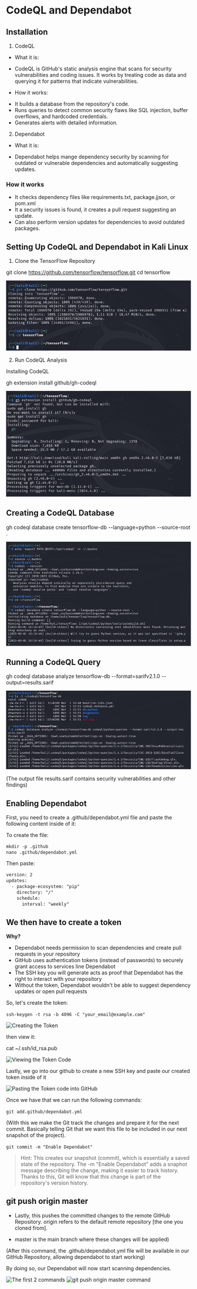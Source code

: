 # CodeQL and Dependabot

## Installation

1. CodeQL
- What it is:
+ CodeQL is GitHub's static analysis engine that scans for security vulnerabilities
and coding issues. It works by treating code as data and querying it for patterns that indicate vulnerabilities.

- How it works:
+ It builds a database from the repository's code.
+ Runs queries to detect common security flaws like SQL injection, buffer overflows, and hardcoded credentials.
+ Generates alerts with detailed information.

2. Dependabot
- What it is:
+ Dependabot helps mange dependency security by scanning for outdated or vulnerable dependencies
and automatically suggesting updates.

### How it works

+ It checks dependency files like requirements.txt, package.jjson, or pom.xml
+ It a security issues is found, it creates a pull request suggesting an update.
+ Can also perform version updates for dependencies to avoid outdated packages.

## Setting Up CodeQL and Dependabot in Kali Linux

1. Clone the TensorFlow Repository

git clone https://github.com/tensorflow/tensorflow.git
cd tensorflow

![Cloning the TensorFlow Repository](../../../../images/computer_forensic/scanner/codeql_dependabot/tensorflow%20clone.PNG)

2. Run CodeQL Analysis

Installing CodeQL

gh extension install github/gh-codeql

![Installing CodeQL](../../../../images/computer_forensic/scanner/codeql_dependabot/install%20codeQL.PNG)

## Creating a CodeQL Database

gh codeql database create tensorflow-db --language=python --source-root .

![Creating CodeQL Database](../../../../images/computer_forensic/scanner/codeql_dependabot/CreateCodeQLDataBase.PNG)

## Running a CodeQL Query

gh codeql database analyze tensorflow-db --format=sarifv2.1.0 --output=results.sarif

![Running a CodeQL Query](../../../../images/computer_forensic/scanner/codeql_dependabot/QueryCodeQL.PNG)

(The output file results.sarif contains security vulnerabilities and other findings)

## Enabling Dependabot

First, you need to create a .github/dependabot.yml file
and paste the following content inside of it:

To create the file:

```shell
mkdir -p .github
nano .github/dependabot.yml
```

Then paste:

```shell
version: 2
updates:
  - package-ecosystem: "pip"
    directory: "/"
    schedule:
      interval: "weekly"
``````

## We then have to create a token

**Why?**
- Dependabot needs permission to scan dependencies and create pull requests in your repository
- GitHub uses authentication tokens (instead of passwords) to securely grant access to services line Dependabot
- The SSH key you will generate acts as proof that Dependabot has the right to interact with your repository
- Without the token, Dependabot wouldn't be able to suggest dependency updates or open pull requests

So, let's create the token:

`ssh-keygen -t rsa -b 4096 -C "your_email@example.com"`

![Creating the Token](../../../../images/computer_forensic/scanner/codeql_dependabot/key.PNG)

then view it:

cat ~/.ssh/id_rsa.pub

![Viewing the Token Code](../../../../images/computer_forensic/scanner/codeql_dependabot/key2.PNG)

Lastly, we go into our github to create a new SSH key and paste our created token inside of it

![Pasting the Token code into GitHub](../../../../images/computer_forensic/scanner/codeql_dependabot/key4.PNG)

Once we have that we can run the following commands:

`git add.github/dependabot.yml`

(With this we make the Git track the changes and prepare it for the next commit.
Basically telling Git that we want this file to be included in our next snapshot of the project).

`git commit -m "Enable Dependabot"`

>Hint: This creates our snapshot (commit), which is essentially a saved state of the repository. The -m "Enable Dependabot" adds a snaphot message describing the change, making it easier to track history. Thanks to this, Git will know that this change is part of the repository's version history.

## git push origin master

* Lastly, this pushes the committed changes to the remote GitHub Repository. origin refers to the default remote repository [the one you cloned from].

* master is the main branch where these changes will be applied)

(After this command, the .github/dependabot.yml file will be available in our GitHub Repository, allowing dependabot to start working)

By doing so, our Dependabot will now start scanning dependencies.

![The first 2 commands](../../../../images/computer_forensic/scanner/codeql_dependabot/1.PNG)
![git push origin master command](../../../../images/computer_forensic/scanner/codeql_dependabot/key3.PNG)
